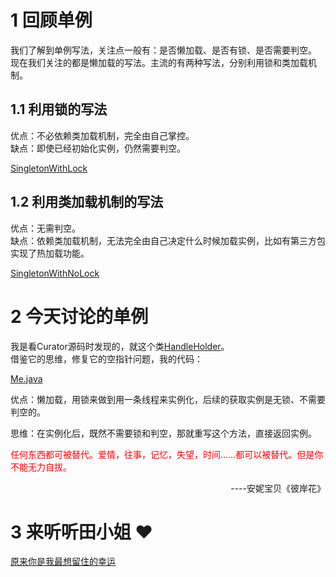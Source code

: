 
# 1 回顾单例
我们了解到单例写法，关注点一般有：是否懒加载、是否有锁、是否需要判空。  
现在我们关注的都是懒加载的写法。主流的有两种写法，分别利用锁和类加载机制。

## 1.1 利用锁的写法
优点：不必依赖类加载机制，完全由自己掌控。  
缺点：即使已经初始化实例，仍然需要判空。

[SingletonWithLock](_media/SingletonWithLock.java ':include :type=code')

## 1.2 利用类加载机制的写法
优点：无需判空。  
缺点：依赖类加载机制，无法完全由自己决定什么时候加载实例，比如有第三方包实现了热加载功能。

[SingletonWithNoLock](_media/SingletonWithNoLock.java ':include :type=code')

# 2 今天讨论的单例
我是看Curator源码时发现的，就这个类[HandleHolder](https://github.com/apache/curator/blob/curator-2.0.0/curator-client/src/main/java/org/apache/curator/HandleHolder.java)。   
借鉴它的思维，修复它的空指针问题，我的代码：

[Me.java](_media/Me.java ':include :type=code')

优点：懒加载，用锁来做到用一条线程来实例化，后续的获取实例是无锁、不需要判空的。

思维：在实例化后，既然不需要锁和判空，那就重写这个方法，直接返回实例。

<font color="red">任何东西都可被替代。爱情，往事，记忆，失望，时间……都可以被替代。但是你不能无力自拔。 </font>  
<div style="text-align: right">----安妮宝贝《彼岸花》</div>

# 3 来听听田小姐 :hearts:
[原来你是我最想留住的幸运](_media/IMG_0330.mp4 ':include')